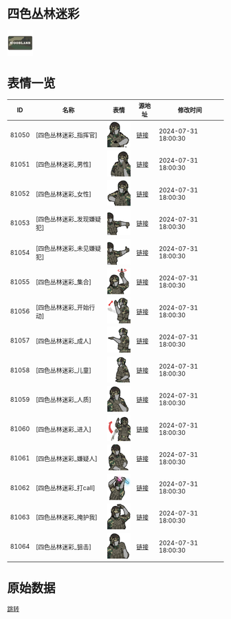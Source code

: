 # 四色丛林迷彩

<img src="./cover.png" height="60" alt="cover" />

# 表情一览

|ID|名称|表情|源地址|修改时间|
|----|----|----|----|----|
|81050|[四色丛林迷彩_指挥官]|<img src="./pic/081050_%5B四色丛林迷彩_指挥官%5D.png" height="60" alt="指挥官"/>|[链接](https://i0.hdslb.com/bfs/garb/187156360d0e74acc02e365d0fe2cfbe185b0b62.png)|2024-07-31 18:00:30|
|81051|[四色丛林迷彩_男性]|<img src="./pic/081051_%5B四色丛林迷彩_男性%5D.png" height="60" alt="男性"/>|[链接](https://i0.hdslb.com/bfs/garb/dc08a4e6101c301f90a57607704d817f7a5d020f.png)|2024-07-31 18:00:30|
|81052|[四色丛林迷彩_女性]|<img src="./pic/081052_%5B四色丛林迷彩_女性%5D.png" height="60" alt="女性"/>|[链接](https://i0.hdslb.com/bfs/garb/32deb941ee44f8e2bd8e3e1c9693335bc075b109.png)|2024-07-31 18:00:30|
|81053|[四色丛林迷彩_发现嫌疑犯]|<img src="./pic/081053_%5B四色丛林迷彩_发现嫌疑犯%5D.png" height="60" alt="发现嫌疑犯"/>|[链接](https://i0.hdslb.com/bfs/garb/a6ae7b80400fae17ce109f8955cd7220224285ac.png)|2024-07-31 18:00:30|
|81054|[四色丛林迷彩_未见嫌疑犯]|<img src="./pic/081054_%5B四色丛林迷彩_未见嫌疑犯%5D.png" height="60" alt="未见嫌疑犯"/>|[链接](https://i0.hdslb.com/bfs/garb/1fce48d06c5b70bc87b9e204a59aad795e79fc60.png)|2024-07-31 18:00:30|
|81055|[四色丛林迷彩_集合]|<img src="./pic/081055_%5B四色丛林迷彩_集合%5D.png" height="60" alt="集合"/>|[链接](https://i0.hdslb.com/bfs/garb/e45aa44496c8606786ecdb1a636aae500fbd6a0e.png)|2024-07-31 18:00:30|
|81056|[四色丛林迷彩_开始行动]|<img src="./pic/081056_%5B四色丛林迷彩_开始行动%5D.png" height="60" alt="开始行动"/>|[链接](https://i0.hdslb.com/bfs/garb/41e54aeaedf381b387ea21cc8d4c6fb16bca0674.png)|2024-07-31 18:00:30|
|81057|[四色丛林迷彩_成人]|<img src="./pic/081057_%5B四色丛林迷彩_成人%5D.png" height="60" alt="成人"/>|[链接](https://i0.hdslb.com/bfs/garb/e6ef8c3e204e190f88610c0b9da4a0031f4dc51c.png)|2024-07-31 18:00:30|
|81058|[四色丛林迷彩_儿童]|<img src="./pic/081058_%5B四色丛林迷彩_儿童%5D.png" height="60" alt="儿童"/>|[链接](https://i0.hdslb.com/bfs/garb/7b40d2ee1670a09226e4a1ef1066edc89cc544c6.png)|2024-07-31 18:00:30|
|81059|[四色丛林迷彩_人质]|<img src="./pic/081059_%5B四色丛林迷彩_人质%5D.png" height="60" alt="人质"/>|[链接](https://i0.hdslb.com/bfs/garb/9a6d69a595f187d9997d5e29b2a6b0fdc7f05b25.png)|2024-07-31 18:00:30|
|81060|[四色丛林迷彩_进入]|<img src="./pic/081060_%5B四色丛林迷彩_进入%5D.png" height="60" alt="进入"/>|[链接](https://i0.hdslb.com/bfs/garb/45f64bc556187f2f3a42c1ce1f8ccf9178c363de.png)|2024-07-31 18:00:30|
|81061|[四色丛林迷彩_嫌疑人]|<img src="./pic/081061_%5B四色丛林迷彩_嫌疑人%5D.png" height="60" alt="嫌疑人"/>|[链接](https://i0.hdslb.com/bfs/garb/ddf34bef8f970629b9df19854b865066414b1bb1.png)|2024-07-31 18:00:30|
|81062|[四色丛林迷彩_打call]|<img src="./pic/081062_%5B四色丛林迷彩_打call%5D.png" height="60" alt="打call"/>|[链接](https://i0.hdslb.com/bfs/garb/8c0b6e86b9c1834641e6124cb612bc220ca3b012.png)|2024-07-31 18:00:30|
|81063|[四色丛林迷彩_掩护我]|<img src="./pic/081063_%5B四色丛林迷彩_掩护我%5D.png" height="60" alt="掩护我"/>|[链接](https://i0.hdslb.com/bfs/garb/29304696d8fa5f44ee2754fa9c186b5ee5f92144.png)|2024-07-31 18:00:30|
|81064|[四色丛林迷彩_狙击]|<img src="./pic/081064_%5B四色丛林迷彩_狙击%5D.png" height="60" alt="狙击"/>|[链接](https://i0.hdslb.com/bfs/garb/cd61a95a9c9cd464a3b60563f732db48bf0dff87.png)|2024-07-31 18:00:30|

# 原始数据

[跳转](./raw.json)


